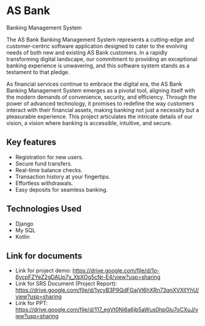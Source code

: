 # AS Bank
Banking Management System

The AS Bank Banking Management System represents a cutting-edge and customer-centric software application designed to cater to the evolving needs of both new and existing AS Bank customers. In a rapidly transforming digital landscape, our commitment to providing an exceptional banking experience is unwavering, and this software system stands as a testament to that pledge. 

As financial services continue to embrace the digital era, the AS Bank Banking Management System emerges as a pivotal tool, aligning itself with the modern demands of convenience, security, and efficiency. Through the power of advanced technology, it promises to redefine the way customers interact with their financial assets, making banking not just a necessity but a pleasurable experience. This project articulates the intricate details of our vision, a vision where banking is accessible, intuitive, and secure.

## Key features
- Registration for new users.
- Secure fund transfers.
- Real-time balance checks.
- Transaction history at your fingertips.
- Effortless withdrawals.
- Easy deposits for seamless banking.

## Technologies Used
- Django
- My SQL
- Kotlin

## Link for documents
- Link for project demo: https://drive.google.com/file/d/1o-6ycpFZYeZ2gDAUp7y_XbXOg5cNr-E4/view?usp=sharing
- Link for SRS Document (Project Report): https://drive.google.com/file/d/1ycyB3P9QdFGajVI6hXRn73qnXVXlIYhU/view?usp=sharing
- Link for PPT: https://drive.google.com/file/d/117_egVt0Ni6a6jb5aWus0hpGlu7oCXuJ/view?usp=sharing
